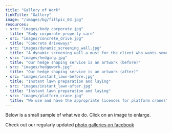 ```yaml
---
title: "Gallery of Work"
linkTitle: "Gallery"
image: "/images/bg/fillpic_03.jpg"
resources:
- src: "images/body_corporate.jpg"
  title: "Body corporate property care"
- src: "images/concrete_drive.jpg"
  title: "Concrete driveways"
- src: "images/dynamic_screening_wall.jpg"
  title: "A dynamic screening wall a must for the client who wants something different"
- src: "images/hedging.jpg"
  title: "Our hedge shaping service is an artwork (before)"
- src: "images/hedgework.jpg"
  title: "Our hedge shaping service is an artwork (after)"
- src: "images/instant_lawn-before.jpg"
  title: "Instant lawn preparation and laying"
- src: "images/instant_lawn-after.jpg"
  title: "Instant lawn preparation and laying"
- src: "images/platform_crane.jpg"
  title: "We use and have the appropriate licences for platform cranes"
---
```


Below is a small sample of what we do. Click on an image to enlarge.

Check out our regularly updated [photo galleries on facebook](https://www.facebook.com/pg/Lifestyle-Garden-Maintenance-165205383532703/photos/)
